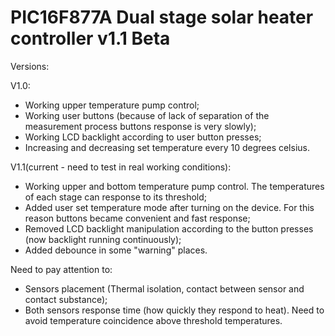 # PIC16F877A Dual stage solar heater controller v1.1 Beta    
   
   Versions: 
   
   V1.0:
   * Working upper temperature pump control;                                
   * Working user buttons (because of lack of separation of the measurement process buttons response is very slowly);
   * Working LCD backlight according to user button presses;           
   * Increasing and decreasing set temperature every 10 degrees celsius.   
              
   V1.1(current - need to test in real working conditions):
   * Working upper and bottom temperature pump control. The temperatures of each stage can response to its threshold;
   * Added user set temperature mode after turning on the device. For this reason buttons became convenient and fast response;       
   * Removed LCD backlight manipulation according to the button presses (now backlight running continuously);
   * Added debounce in some "warning" places.
   
   Need to pay attention to:
   * Sensors placement (Thermal isolation, contact between sensor and contact substance);
   * Both sensors response time (how quickly they respond to heat). Need to avoid temperature coincidence above threshold temperatures. 
                           
